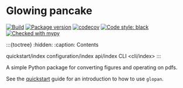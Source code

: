 # Glowing pancake

[![Build](https://github.com/mortenengen/glowing-pancake/actions/workflows/build.yaml/badge.svg)](https://github.com/mortenengen/glowing-pancake/actions/workflows/build.yaml)
[![Package version](https://badge.fury.io/py/glopan.svg)](https://badge.fury.io/py/glopan)
[![codecov](https://codecov.io/gh/mortenengen/glowing-pancake/branch/main/graph/badge.svg?token=9JJ6J5HQ02)](https://codecov.io/gh/mortenengen/glowing-pancake)
[![Code style: black](https://img.shields.io/badge/code%20style-black-000000.svg)](https://github.com/psf/black)
[![Checked with mypy](https://img.shields.io/badge/mypy-checked-blue)](http://mypy-lang.org/)

:::{toctree}
:hidden:
:caption: Contents

quickstart/index
configuration/index
api/index
CLI <cli/index>
:::

A simple Python package for converting figures and operating on pdfs.

See the [quickstart](quickstart) guide for an introduction to how to use `glopan`.
